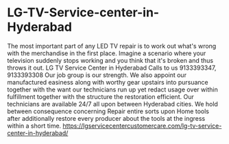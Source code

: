 # LG-TV-Service-center-in-Hyderabad
  The most important part of any LED TV repair is to work out what's wrong with the merchandise in the first place. Imagine a scenario where your television suddenly stops working and you think that it's broken and thus throws it out. LG TV Service Center in Hyderabad Calls to us 9133393347, 9133393308 Our job group is our strength. We also appoint our manufactured easiness along with worthy gear upstairs into pursuance together with the want our technicians run up yet redact usage over within fulfillment together with the structure the restoration efficient. Our technicians are available 24/7 all upon between Hyderabad cities. We hold between consequence concerning Repair entire sorts upon Home tools after additionally restore every producer about the tools at the ingress within a short time. https://lgservicecentercustomercare.com/lg-tv-service-center-in-hyderabad/
